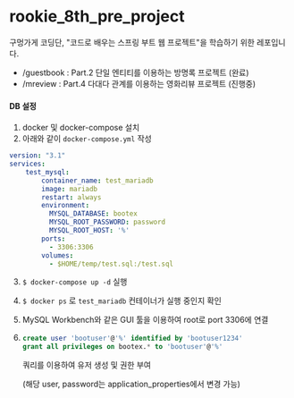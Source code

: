 # rookie_8th_pre_project

구멍가게 코딩단, "코드로 배우는 스프링 부트 웹 프로젝트"을 학습하기 위한 레포입니다.

- /guestbook : Part.2 단일 엔티티를 이용하는 방명록 프로젝트 (완료)
- /mreview : Part.4 다대다 관계를 이용하는 영화리뷰 프로젝트 (진행중)



#### DB 설정

1. docker 및 docker-compose 설치
2.  아래와 같이 `docker-compose.yml` 작성 

```yml
version: "3.1"
services:
    test_mysql:
        container_name: test_mariadb
        image: mariadb
        restart: always
        environment:
          MYSQL_DATABASE: bootex
          MYSQL_ROOT_PASSWORD: password
          MYSQL_ROOT_HOST: '%'
        ports:
          - 3306:3306
        volumes:
          - $HOME/temp/test.sql:/test.sql
```

3. `$ docker-compose up -d`  실행

4.  `$ docker ps` 로 `test_mariadb` 컨테이너가 실행 중인지 확인

5. MySQL Workbench와 같은 GUI 툴을 이용하여 root로 port 3306에 연결

6. ```sql
   create user 'bootuser'@'%' identified by 'bootuser1234'
   grant all privileges on bootex.* to 'bootuser'@'%'
   ```

   쿼리를 이용하여 유저 생성 및 권한 부여

   (해당 user, password는 application_properties에서 변경 가능)